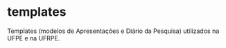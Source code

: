 # templates
Templates (modelos de Apresentações e Diário da Pesquisa) utilizados na UFPE e na UFRPE.
